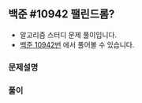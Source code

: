 ## 백준 #10942 팰린드롬?

- 알고리즘 스터디 문제 풀이입니다.
- [백준 10942번](https://www.acmicpc.net/problem/10942) 에서 풀어볼 수 있습니다.

### 문제설명

### 풀이
